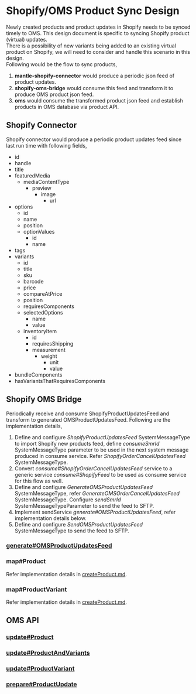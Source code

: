 # Shopify/OMS Product Sync Design

Newly created products and product updates in Shopify needs to be synced timely to OMS. This design document is specific to syncing Shopify product (virtual) updates.  
There is a possibility of new variants being added to an existing virtual product on Shopify, we will need to consider and handle this scenario in this design.  
Following would be the flow to sync products,
1. **mantle-shopify-connector** would produce a periodic json feed of product updates.
2. **shopify-oms-bridge** would consume this feed and transform it to produce OMS product json feed.
3. **oms** would consume the transformed product json feed and establish products in OMS database via product API.

## Shopify Connector
Shopify connector would produce a periodic product updates feed since last run time with following fields,
* id
* handle
* title
* featuredMedia
    * mediaContentType
        * preview
            * image
                * url
* options
    * id
    * name
    * position
    * optionValues
        * id
        * name
* tags
* variants
    * id
    * title
    * sku
    * barcode
    * price
    * compareAtPrice
    * position
    * requiresComponents
    * selectedOptions
        * name
        * value
    * inventoryItem
        * id
        * requiresShipping
        * measurement
            * weight
                * unit
                * value
* bundleComponents
* hasVariantsThatRequiresComponents

## Shopify OMS Bridge

Periodically receive and consume ShopifyProductUpdatesFeed and transform to generated OMSProductUpdatesFeed.
Following are the implementation details,
1. Define and configure *ShopifyProductUpdatesFeed* SystemMessageType to import Shopify new products feed, define *consumeSmrId* SystemMessageType parameter to be used in the next system message produced in consume service. Refer *ShopifyOrderCancelUpdatesFeed* SystemMessageType.
2. Convert *consume#ShopifyOrderCancelUpdatesFeed* service to a generic service *consume#ShopifyFeed* to be used as consume service for this flow as well.
3. Define and configure *GenerateOMSProductUpdatesFeed* SystemMessageType, refer *GenerateOMSOrderCancelUpdatesFeed* SystemMessageType. Configure *sendSmrId* SystemMessageTypeParameter to send the feed to SFTP.
4. Implement sendService *generate#OMSProductUpdatesFeed*, refer implementation details below.
5. Define and configure *SendOMSProductUpdatesFeed* SystemMessageType to send the feed to SFTP.

### [generate#OMSProductUpdatesFeed](generateOMSProductUpdatesFeed.md)

### map#Product
Refer implementation details in [createProduct.md](https://github.com/saastechacademy/foundation/blob/main/project-ideas/product-master/createProduct.md).

### map#ProductVariant
Refer implementation details in [createProduct.md](https://github.com/saastechacademy/foundation/blob/main/project-ideas/product-master/createProduct.md).

## OMS API

### [update#Product](../oms/updateProduct.md)

### [update#ProductAndVariants](updateProductAndVariants.md)

### [update#ProductVariant](updateProductVariant.md)

### [prepare#ProductUpdate](prepareProductUpdate.md)
